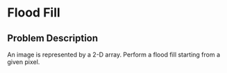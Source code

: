 # Flood Fill

## Problem Description

An image is represented by a 2-D array. Perform a flood fill starting from a given pixel.
